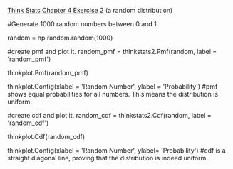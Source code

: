 [Think Stats Chapter 4 Exercise 2](http://greenteapress.com/thinkstats2/html/thinkstats2005.html#toc41) (a random distribution)

#Generate 1000 random numbers between 0 and 1.

random = np.random.random(1000)

#create pmf and plot it.
random_pmf = thinkstats2.Pmf(random, label = 'random_pmf')

thinkplot.Pmf(random_pmf)

thinkplot.Config(xlabel = 'Random Number', ylabel = 'Probability')
#pmf shows equal probabilities for all numbers. This means the distribution is uniform.

#create cdf and plot it.
random_cdf = thinkstats2.Cdf(random, label = 'random_cdf')

thinkplot.Cdf(random_cdf)

thinkplot.Config(xlabel = 'Random Number', ylabel= 'Probability')
#cdf is a straight diagonal line, proving that the distribution is indeed uniform.
